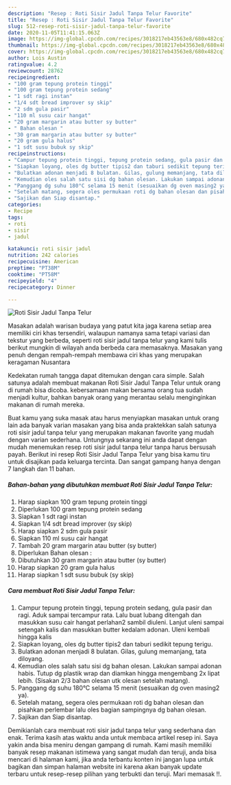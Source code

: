 ```yaml
---
description: "Resep : Roti Sisir Jadul Tanpa Telur Favorite"
title: "Resep : Roti Sisir Jadul Tanpa Telur Favorite"
slug: 512-resep-roti-sisir-jadul-tanpa-telur-favorite
date: 2020-11-05T11:41:15.063Z
image: https://img-global.cpcdn.com/recipes/3018217eb43563e8/680x482cq70/roti-sisir-jadul-tanpa-telur-foto-resep-utama.jpg
thumbnail: https://img-global.cpcdn.com/recipes/3018217eb43563e8/680x482cq70/roti-sisir-jadul-tanpa-telur-foto-resep-utama.jpg
cover: https://img-global.cpcdn.com/recipes/3018217eb43563e8/680x482cq70/roti-sisir-jadul-tanpa-telur-foto-resep-utama.jpg
author: Lois Austin
ratingvalue: 4.2
reviewcount: 28762
recipeingredient:
- "100 gram tepung protein tinggi"
- "100 gram tepung protein sedang"
- "1 sdt ragi instan"
- "1/4 sdt bread improver sy skip"
- "2 sdm gula pasir"
- "110 ml susu cair hangat"
- "20 gram margarin atau butter sy butter"
- " Bahan olesan "
- "30 gram margarin atau butter sy butter"
- "20 gram gula halus"
- "1 sdt susu bubuk sy skip"
recipeinstructions:
- "Campur tepung protein tinggi, tepung protein sedang, gula pasir dan ragi. Aduk sampai tercampur rata. Lalu buat lubang ditengah dan masukkan susu cair hangat perlahan2 sambil diuleni. Lanjut uleni sampai setengah kalis dan masukkan butter kedalam adonan. Uleni kembali hingga kalis"
- "Siapkan loyang, oles dg butter tipis2 dan taburi sedikit tepung terigu."
- "Bulatkan adonan menjadi 8 bulatan. Gilas, gulung memanjang, tata diloyang."
- "Kemudian oles salah satu sisi dg bahan olesan. Lakukan sampai adonan habis. Tutup dg plastik wrap dan diamkan hingga mengembang 2x lipat lebih. (Sisakan 2/3 bahan olesan utk olesan setelah matang)."
- "Panggang dg suhu 180°C selama 15 menit (sesuaikan dg oven masing2 ya)."
- "Setelah matang, segera oles permukaan roti dg bahan olesan dan pisahkan perlembar lalu oles bagian sampingnya dg bahan olesan."
- "Sajikan dan Siap disantap."
categories:
- Recipe
tags:
- roti
- sisir
- jadul

katakunci: roti sisir jadul 
nutrition: 242 calories
recipecuisine: American
preptime: "PT38M"
cooktime: "PT58M"
recipeyield: "4"
recipecategory: Dinner

---
```



![Roti Sisir Jadul Tanpa Telur](https://img-global.cpcdn.com/recipes/3018217eb43563e8/680x482cq70/roti-sisir-jadul-tanpa-telur-foto-resep-utama.jpg)

Masakan adalah warisan budaya yang patut kita jaga karena setiap area memiliki ciri khas tersendiri, walaupun namanya sama tetapi variasi dan tekstur yang berbeda, seperti roti sisir jadul tanpa telur yang kami tulis berikut mungkin di wilayah anda berbeda cara memasaknya. Masakan yang penuh dengan rempah-rempah membawa ciri khas yang merupakan keragaman Nusantara

Kedekatan rumah tangga dapat ditemukan dengan cara simple. Salah satunya adalah membuat makanan Roti Sisir Jadul Tanpa Telur untuk orang di rumah bisa dicoba. kebersamaan makan bersama orang tua sudah menjadi kultur, bahkan banyak orang yang merantau selalu menginginkan makanan di rumah mereka.



Buat kamu yang suka masak atau harus menyiapkan masakan untuk orang lain ada banyak varian masakan yang bisa anda praktekkan salah satunya roti sisir jadul tanpa telur yang merupakan makanan favorite yang mudah dengan varian sederhana. Untungnya sekarang ini anda dapat dengan mudah menemukan resep roti sisir jadul tanpa telur tanpa harus bersusah payah.
Berikut ini resep Roti Sisir Jadul Tanpa Telur yang bisa kamu tiru untuk disajikan pada keluarga tercinta. Dan sangat gampang hanya dengan 7 langkah dan 11 bahan.


<!--inarticleads1-->

##### Bahan-bahan yang dibutuhkan membuat Roti Sisir Jadul Tanpa Telur:

1. Harap siapkan 100 gram tepung protein tinggi
1. Diperlukan 100 gram tepung protein sedang
1. Siapkan 1 sdt ragi instan
1. Siapkan 1/4 sdt bread improver (sy skip)
1. Harap siapkan 2 sdm gula pasir
1. Siapkan 110 ml susu cair hangat
1. Tambah 20 gram margarin atau butter (sy butter)
1. Diperlukan  Bahan olesan :
1. Dibutuhkan 30 gram margarin atau butter (sy butter)
1. Harap siapkan 20 gram gula halus
1. Harap siapkan 1 sdt susu bubuk (sy skip)




<!--inarticleads2-->

##### Cara membuat  Roti Sisir Jadul Tanpa Telur:

1. Campur tepung protein tinggi, tepung protein sedang, gula pasir dan ragi. Aduk sampai tercampur rata. Lalu buat lubang ditengah dan masukkan susu cair hangat perlahan2 sambil diuleni. Lanjut uleni sampai setengah kalis dan masukkan butter kedalam adonan. Uleni kembali hingga kalis
1. Siapkan loyang, oles dg butter tipis2 dan taburi sedikit tepung terigu.
1. Bulatkan adonan menjadi 8 bulatan. Gilas, gulung memanjang, tata diloyang.
1. Kemudian oles salah satu sisi dg bahan olesan. Lakukan sampai adonan habis. Tutup dg plastik wrap dan diamkan hingga mengembang 2x lipat lebih. (Sisakan 2/3 bahan olesan utk olesan setelah matang).
1. Panggang dg suhu 180°C selama 15 menit (sesuaikan dg oven masing2 ya).
1. Setelah matang, segera oles permukaan roti dg bahan olesan dan pisahkan perlembar lalu oles bagian sampingnya dg bahan olesan.
1. Sajikan dan Siap disantap.




Demikianlah cara membuat roti sisir jadul tanpa telur yang sederhana dan enak. Terima kasih atas waktu anda untuk membaca artikel resep ini. Saya yakin anda bisa meniru dengan gampang di rumah. Kami masih memiliki banyak resep makanan istimewa yang sangat mudah dan teruji, anda bisa mencari di halaman kami, jika anda terbantu konten ini jangan lupa untuk bagikan dan simpan halaman website ini karena akan banyak update terbaru untuk resep-resep pilihan yang terbukti dan teruji. Mari memasak !!. 
